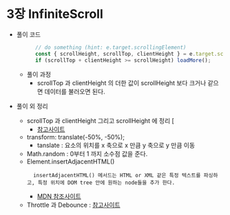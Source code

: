 # 3장  InfiniteScroll

- 풀이 코드 
    ```javascript
          // do something (hint: e.target.scrollingElement)
          const { scrollHeight, scrollTop, clientHeight } = e.target.scrollingElement
          if (scrollTop + clientHeight >= scrollHeight) loadMore();
    ```
    - 풀이 과정
      - scrollTop 과 clientHeight 의 더한 값이 scrollHeight 보다 크거나 같으면 데이터를 불러오면 된다.
  
- 풀이 외 정리
  - scrollTop 과 clientHeight 그리고 scrollHeight 에 정리 [
    - [참고사이트](https://ko.javascript.info/size-and-scroll#ref-741)
  - transform: translate(-50%, -50%);
    - tanslate : 요소의 위치를 x 축으로 x 만큼 y 축으로 y 만큼 이동
  - Math.random : 0부터 1 까지 소수점 값을 준다.
  - Element.insertAdjacentHTML()
    ```text
      insertAdjacentHTML() 메서드는 HTML or XML 같은 특정 텍스트를 파싱하고, 특정 위치에 DOM tree 안에 원하는 node들을 추가 한다.
    ```
    - [MDN 참조사이트](https://developer.mozilla.org/ko/docs/Web/API/Element/insertAdjacentHTML)
  - Throttle 과 Debounce : [참고사이트](https://webclub.tistory.com/607)  